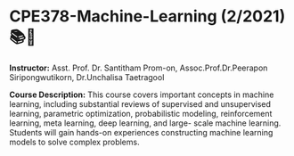 # CPE378-Machine-Learning (2/2021) 📚🤖
<b>Instructor:</b> Asst. Prof. Dr. Santitham Prom-on, Assoc.Prof.Dr.Peerapon Siripongwutikorn, Dr.Unchalisa Taetragool

<b>Course Description:</b> This course covers important concepts in machine learning, including substantial reviews of supervised and unsupervised learning, parametric optimization, probabilistic modeling, reinforcement learning, meta learning, deep learning, and large- scale machine learning. Students will gain hands-on experiences constructing machine learning models to solve complex problems.
